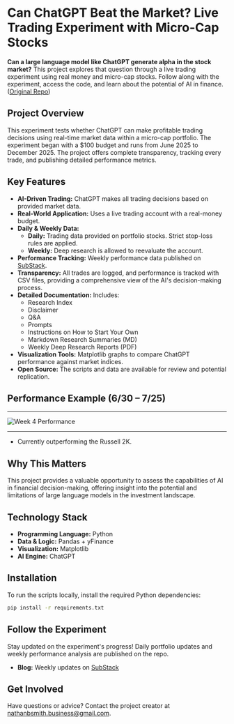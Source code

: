 # Can ChatGPT Beat the Market? Live Trading Experiment with Micro-Cap Stocks

**Can a large language model like ChatGPT generate alpha in the stock market?** This project explores that question through a live trading experiment using real money and micro-cap stocks.  Follow along with the experiment, access the code, and learn about the potential of AI in finance. ([Original Repo](https://github.com/LuckyOne7777/ChatGPT-Micro-Cap-Experiment))

## Project Overview

This experiment tests whether ChatGPT can make profitable trading decisions using real-time market data within a micro-cap portfolio.  The experiment began with a $100 budget and runs from June 2025 to December 2025. The project offers complete transparency, tracking every trade, and publishing detailed performance metrics.

## Key Features

*   **AI-Driven Trading:**  ChatGPT makes all trading decisions based on provided market data.
*   **Real-World Application:** Uses a live trading account with a real-money budget.
*   **Daily & Weekly Data:**
    *   **Daily:**  Trading data provided on portfolio stocks. Strict stop-loss rules are applied.
    *   **Weekly:** Deep research is allowed to reevaluate the account.
*   **Performance Tracking:**  Weekly performance data published on [SubStack](https://nathanbsmith729.substack.com).
*   **Transparency:** All trades are logged, and performance is tracked with CSV files, providing a comprehensive view of the AI's decision-making process.
*   **Detailed Documentation:** Includes:
    *   Research Index
    *   Disclaimer
    *   Q&A
    *   Prompts
    *   Instructions on How to Start Your Own
    *   Markdown Research Summaries (MD)
    *   Weekly Deep Research Reports (PDF)
*   **Visualization Tools:**  Matplotlib graphs to compare ChatGPT performance against market indices.
*   **Open Source:** The scripts and data are available for review and potential replication.

## Performance Example (6/30 – 7/25)

---

![Week 4 Performance](%286-30%20-%207-25%29%20Results.png)

---

*   Currently outperforming the Russell 2K.

## Why This Matters

This project provides a valuable opportunity to assess the capabilities of AI in financial decision-making, offering insight into the potential and limitations of large language models in the investment landscape.

## Technology Stack

*   **Programming Language:** Python
*   **Data & Logic:** Pandas + yFinance
*   **Visualization:** Matplotlib
*   **AI Engine:** ChatGPT

## Installation

To run the scripts locally, install the required Python dependencies:

```bash
pip install -r requirements.txt
```

## Follow the Experiment

Stay updated on the experiment's progress! Daily portfolio updates and weekly performance analysis are published on the repo.

*   **Blog:** Weekly updates on [SubStack](https://substack.com/@nathanbsmith?utm_source=edit-profile-page)

## Get Involved

Have questions or advice?  Contact the project creator at [nathanbsmith.business@gmail.com](mailto:nathanbsmith.business@gmail.com).